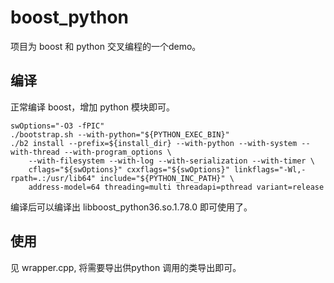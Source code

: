 # boost_python

项目为 boost 和 python 交叉编程的一个demo。

## 编译

正常编译 boost，增加 python 模块即可。

```
swOptions="-O3 -fPIC"
./bootstrap.sh --with-python="${PYTHON_EXEC_BIN}"
./b2 install --prefix=${install_dir} --with-python --with-system --with-thread --with-program_options \
    --with-filesystem --with-log --with-serialization --with-timer \
    cflags="${swOptions}" cxxflags="${swOptions}" linkflags="-Wl,-rpath=.:/usr/lib64" include="${PYTHON_INC_PATH}" \
    address-model=64 threading=multi threadapi=pthread variant=release
```
编译后可以编译出 libboost_python36.so.1.78.0 即可使用了。

## 使用

见 wrapper.cpp, 将需要导出供python 调用的类导出即可。

